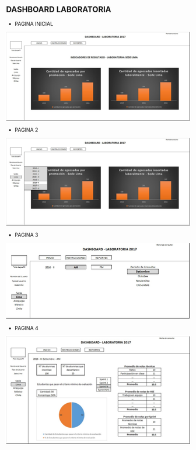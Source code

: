 ## DASHBOARD LABORATORIA

* PAGINA INICIAL

![Pagina1](image/Dashboard1.jpg "Pagina1")

* PAGINA 2

![Pagina2](image/Dashboard2.jpg "Pagina2")

* PAGINA 3

![Pagina3](image/Dashboard3.jpg "Pagina3")

* PAGINA 4

![Pagina4](image/Dashboard4.jpg "Pagina2")
